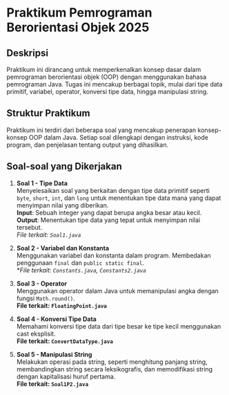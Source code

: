# Praktikum Pemrograman Berorientasi Objek 2025

## Deskripsi
Praktikum ini dirancang untuk memperkenalkan konsep dasar dalam pemrograman berorientasi objek (OOP) dengan menggunakan bahasa pemrograman Java. Tugas ini mencakup berbagai topik, mulai dari tipe data primitif, variabel, operator, konversi tipe data, hingga manipulasi string.

## Struktur Praktikum
Praktikum ini terdiri dari beberapa soal yang mencakup penerapan konsep-konsep OOP dalam Java. Setiap soal dilengkapi dengan instruksi, kode program, dan penjelasan tentang output yang dihasilkan.

## Soal-soal yang Dikerjakan
1. **Soal 1 - Tipe Data**  
   Menyelesaikan soal yang berkaitan dengan tipe data primitif seperti `byte`, `short`, `int`, dan `long` untuk menentukan tipe data mana yang dapat menyimpan nilai yang diberikan.  
   **Input**: Sebuah integer yang dapat berupa angka besar atau kecil.  
   **Output**: Menentukan tipe data yang tepat untuk menyimpan nilai tersebut.  
   *File terkait: `Soal1.java`*

2. **Soal 2 - Variabel dan Konstanta**  
   Menggunakan variabel dan konstanta dalam program. Membedakan penggunaan `final` dan `public static final`.  
   **File terkait: `Constants.java`, `Constants2.java`*

3. **Soal 3 - Operator**  
   Menggunakan operator dalam Java untuk memanipulasi angka dengan fungsi `Math.round()`.  
   **File terkait: `FloatingPoint.java`**

4. **Soal 4 - Konversi Tipe Data**  
   Memahami konversi tipe data dari tipe besar ke tipe kecil menggunakan cast eksplisit.  
   **File terkait: `ConvertDataType.java`**

5. **Soal 5 - Manipulasi String**  
   Melakukan operasi pada string, seperti menghitung panjang string, membandingkan string secara leksikografis, dan memodifikasi string dengan kapitalisasi huruf pertama.  
   **File terkait: `Soal1P2.java`**
